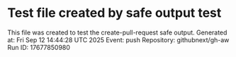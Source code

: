 # Test file created by safe output test
This file was created to test the create-pull-request safe output.
Generated at: Fri Sep 12 14:44:28 UTC 2025
Event: push
Repository: githubnext/gh-aw
Run ID: 17677850980
